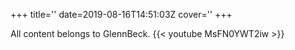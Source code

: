 +++
title=''
date=2019-08-16T14:51:03Z
cover=''
+++

All content belongs to GlennBeck.
{{< youtube MsFN0YWT2iw >}}
